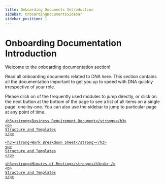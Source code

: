 ```yaml
---
title: Onboarding Documents Introduction
sidebar: OnboardingDocumentsSidebar
sidebar_position: 1
---
```


# Onboarding Documentation Introduction

Welcome to the onboarding documentation section!

Read all onboarding documents related to DNA here. This section contains all the documentation important to get you up to speed with DNA quickly irrespective of your role.

Please click on of the frequently used modules to jump directly, or click on the next button at the bottom of the page to see a list of all items on a single page. one-by-one. You can also use the sidebar to jump to particular page at any point of time.

<div className="tile-container">

  <div className="tile">
  <a href="/docs/dna-knowledge-base/onboarding-documents/brd">

    <h3><strong>Business Requirement Document</strong></h3>
    <p>
    Structure and Templates
    </p>
  </a>
  </div>

  <div className="tile">
  <a href="/docs/dna-knowledge-base/onboarding-documents/wbs">

    <h3><strong>Work Breakdown Sheet</strong></h3>
    <p>
    Structure and Templates
    </p>
  </a>
  </div>

  <div className="tile">
  <a href="/docs/dna-knowledge-base/onboarding-documents/mom-templates">

    <h3><strong>Minutes of Meeting</strong></h3><br />
    <p>
    Structure and Templates
    </p>
  </a>
  </div>
  </div>